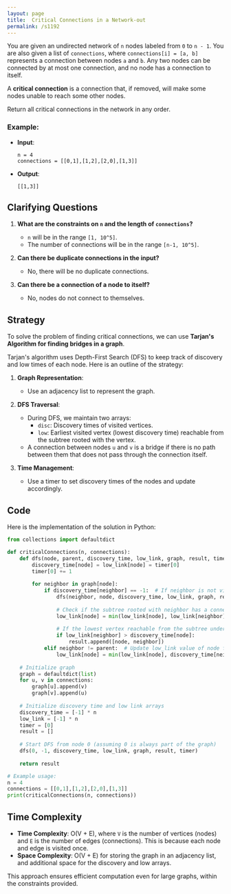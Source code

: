 ```yaml
---
layout: page
title:  Critical Connections in a Network-out
permalink: /s1192
---
```


You are given an undirected network of `n` nodes labeled from `0` to `n - 1`. You are also given a list of `connections`, where `connections[i] = [a, b]` represents a connection between nodes `a` and `b`. Any two nodes can be connected by at most one connection, and no node has a connection to itself.

A **critical connection** is a connection that, if removed, will make some nodes unable to reach some other nodes.

Return all critical connections in the network in any order.

### Example:
- **Input**:
  ```
  n = 4
  connections = [[0,1],[1,2],[2,0],[1,3]]
  ```
- **Output**:
  ```
  [[1,3]]
  ```

## Clarifying Questions

1. **What are the constraints on `n` and the length of `connections`?**
   - `n` will be in the range `[1, 10^5]`.
   - The number of connections will be in the range `[n-1, 10^5]`.

2. **Can there be duplicate connections in the input?**
   - No, there will be no duplicate connections.

3. **Can there be a connection of a node to itself?**
   - No, nodes do not connect to themselves.

## Strategy

To solve the problem of finding critical connections, we can use **Tarjan's Algorithm for finding bridges in a graph**. 

Tarjan's algorithm uses Depth-First Search (DFS) to keep track of discovery and low times of each node. Here is an outline of the strategy:

1. **Graph Representation**:
   - Use an adjacency list to represent the graph.

2. **DFS Traversal**:
   - During DFS, we maintain two arrays:
     - `disc`: Discovery times of visited vertices.
     - `low`: Earliest visited vertex (lowest discovery time) reachable from the subtree rooted with the vertex.
   - A connection between nodes `u` and `v` is a bridge if there is no path between them that does not pass through the connection itself.

3. **Time Management**:
   - Use a timer to set discovery times of the nodes and update accordingly.

## Code

Here is the implementation of the solution in Python:

```python
from collections import defaultdict

def criticalConnections(n, connections):
    def dfs(node, parent, discovery_time, low_link, graph, result, timer):
        discovery_time[node] = low_link[node] = timer[0]
        timer[0] += 1
        
        for neighbor in graph[node]:
            if discovery_time[neighbor] == -1:  # If neighbor is not visited
                dfs(neighbor, node, discovery_time, low_link, graph, result, timer)
                
                # Check if the subtree rooted with neighbor has a connection back to one of ancestors of node
                low_link[node] = min(low_link[node], low_link[neighbor])
                
                # If the lowest vertex reachable from the subtree under neighbor is below node's discovery time, it's a bridge
                if low_link[neighbor] > discovery_time[node]:
                    result.append([node, neighbor])
            elif neighbor != parent:  # Update low_link value of node for parent function calls.
                low_link[node] = min(low_link[node], discovery_time[neighbor])
    
    # Initialize graph
    graph = defaultdict(list)
    for u, v in connections:
        graph[u].append(v)
        graph[v].append(u)
    
    # Initialize discovery time and low link arrays
    discovery_time = [-1] * n
    low_link = [-1] * n
    timer = [0]
    result = []
    
    # Start DFS from node 0 (assuming 0 is always part of the graph)
    dfs(0, -1, discovery_time, low_link, graph, result, timer)
    
    return result

# Example usage:
n = 4
connections = [[0,1],[1,2],[2,0],[1,3]]
print(criticalConnections(n, connections))
```

## Time Complexity
- **Time Complexity**: O(V + E), where `V` is the number of vertices (nodes) and `E` is the number of edges (connections). This is because each node and edge is visited once.
- **Space Complexity**: O(V + E) for storing the graph in an adjacency list, and additional space for the discovery and low arrays.

This approach ensures efficient computation even for large graphs, within the constraints provided.